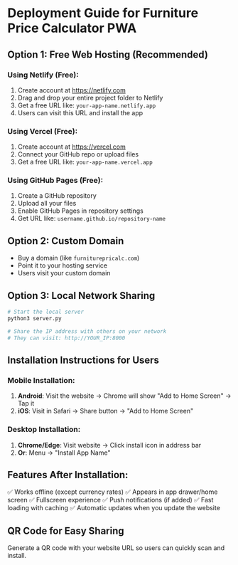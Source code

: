 # Deployment Guide for Furniture Price Calculator PWA

## Option 1: Free Web Hosting (Recommended)

### Using Netlify (Free):
1. Create account at https://netlify.com
2. Drag and drop your entire project folder to Netlify
3. Get a free URL like: `your-app-name.netlify.app`
4. Users can visit this URL and install the app

### Using Vercel (Free):
1. Create account at https://vercel.com
2. Connect your GitHub repo or upload files
3. Get a free URL like: `your-app-name.vercel.app`

### Using GitHub Pages (Free):
1. Create a GitHub repository
2. Upload all your files
3. Enable GitHub Pages in repository settings
4. Get URL like: `username.github.io/repository-name`

## Option 2: Custom Domain
- Buy a domain (like `furniturepricalc.com`)
- Point it to your hosting service
- Users visit your custom domain

## Option 3: Local Network Sharing
```bash
# Start the local server
python3 server.py

# Share the IP address with others on your network
# They can visit: http://YOUR_IP:8000
```

## Installation Instructions for Users

### Mobile Installation:
1. **Android**: Visit the website → Chrome will show "Add to Home Screen" → Tap it
2. **iOS**: Visit in Safari → Share button → "Add to Home Screen"

### Desktop Installation:
1. **Chrome/Edge**: Visit website → Click install icon in address bar
2. **Or**: Menu → "Install App Name"

## Features After Installation:
✅ Works offline (except currency rates)
✅ Appears in app drawer/home screen
✅ Fullscreen experience
✅ Push notifications (if added)
✅ Fast loading with caching
✅ Automatic updates when you update the website

## QR Code for Easy Sharing
Generate a QR code with your website URL so users can quickly scan and install.
